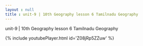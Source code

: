 ```yaml
---
layout : null
title : unit-9 | 10th Geography lesson 6 Tamilnadu Geography
---
```


unit-9 | 10th Geography lesson 6 Tamilnadu Geography



{% include youtubePlayer.html id='Z08jRp5ZZuw' %}
